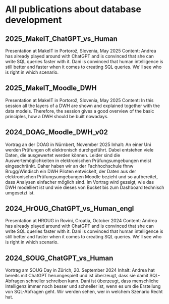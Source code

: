 # All publications about database development

## 2025_MakeIT_ChatGPT_vs_Human
Presentation at MakeIT in Portorož, Slovenia, May 2025
Content: Andrea has already played around with ChatGPT and is convinced that she can write SQL queries faster with it. Dani is convinced that human intelligence is still better and faster when it comes to creating SQL queries. We'll see who is right in which scenario.

## 2025_MakeIT_Moodle_DWH
Presentation at MakeIT in Portorož, Slovenia, May 2025
Content: In this session all the layers of a DWH are shown and explained together with the data models. Therefore, the session gives a good overview of the basic principles, how a DWH should be built nowadays. 

## 2024_DOAG_Moodle_DWH_v02
Vortrag an der DOAG in Nürnbert, November 2025
Inhalt: An einer Uni werden Prüfungen oft elektronisch durchgeführt. Dabei entstehen viele Daten, die ausgewertet werden können. Leider sind die Auswertemöglichkeiten in elektronischen Prüfungsumgebungen meist eingeschränkt. Daher haben wir an der Fachhochschule fhnw Brugg/Windisch ein DWH Piloten entwickelt, der Daten aus der elektronischen Prüfungsumgebungen Moodle bezieht und so aufbereitet, dass Analysen einfacher möglich sind. Im Vortrag wird gezeigt, wie das DWH modelliert ist und wie dieses von Bucket bis zum Dashboard technisch umgesetzt ist.

## 2024_HrOUG_ChatGPT_vs_Human_engl
Presentation at HROUG in Rovini, Croatia, October 2024
Content: Andrea has already played around with ChatGPT and is convinced that she can write SQL queries faster with it. Dani is convinced that human intelligence is still better and faster when it comes to creating SQL queries. We'll see who is right in which scenario.

## 2024_SOUG_ChatGPT_vs_Human
Vortrag am SOUG Day in Zürich, 20. September 2024
Inhalt: Andrea hat bereits mit ChatGPT herumgespielt und ist überzeugt, dass sie damit SQL-Abfragen schneller schreiben kann. Dani ist überzeugt, dass menschliche Intelligenz immer noch besser und schneller ist, wenn es um die Erstellung von SQL-Abfragen geht. Wir werden sehen, wer in welchem Szenario Recht hat.


